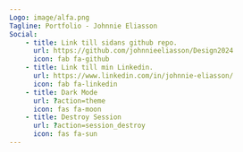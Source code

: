 ```yaml
---
Logo: image/alfa.png
Tagline: Portfolio - Johnnie Eliasson
Social:
    - title: Link till sidans github repo.
      url: https://github.com/johnnieeliasson/Design2024
      icon: fab fa-github
    - title: Link till min Linkedin.
      url: https://www.linkedin.com/in/johnnie-eliasson/
      icon: fab fa-linkedin
    - title: Dark Mode
      url: ?action=theme
      icon: fas fa-moon
    - title: Destroy Session
      url: ?action=session_destroy
      icon: fas fa-sun
---
```

